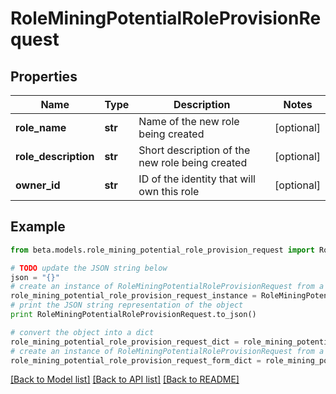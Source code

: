 # RoleMiningPotentialRoleProvisionRequest


## Properties
Name | Type | Description | Notes
------------ | ------------- | ------------- | -------------
**role_name** | **str** | Name of the new role being created | [optional] 
**role_description** | **str** | Short description of the new role being created | [optional] 
**owner_id** | **str** | ID of the identity that will own this role | [optional] 

## Example

```python
from beta.models.role_mining_potential_role_provision_request import RoleMiningPotentialRoleProvisionRequest

# TODO update the JSON string below
json = "{}"
# create an instance of RoleMiningPotentialRoleProvisionRequest from a JSON string
role_mining_potential_role_provision_request_instance = RoleMiningPotentialRoleProvisionRequest.from_json(json)
# print the JSON string representation of the object
print RoleMiningPotentialRoleProvisionRequest.to_json()

# convert the object into a dict
role_mining_potential_role_provision_request_dict = role_mining_potential_role_provision_request_instance.to_dict()
# create an instance of RoleMiningPotentialRoleProvisionRequest from a dict
role_mining_potential_role_provision_request_form_dict = role_mining_potential_role_provision_request.from_dict(role_mining_potential_role_provision_request_dict)
```
[[Back to Model list]](../README.md#documentation-for-models) [[Back to API list]](../README.md#documentation-for-api-endpoints) [[Back to README]](../README.md)


